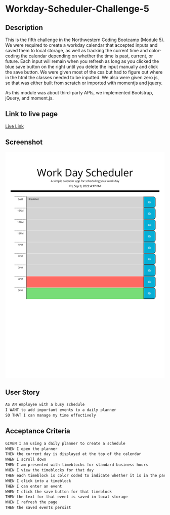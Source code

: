 # Workday-Scheduler-Challenge-5

## Description
This is the fifth challenge in the Northwestern Coding Bootcamp (Module 5). We were required to create a workday calendar that accepted inputs and saved them to local storage, as well as tracking the current time and color-coding the calendar depending on whether the time is past, current, or future. Each input will remain when you refresh as long as you clicked the blue save button on the right until you delete the input manually and click the save button. We were given most of the css but had to figure out where in the html the classes needed to be inputted. We also were given zero js, so that was either built from scratch or imported with momentjs and jquery.

As this module was about third-party APIs, we implemented Bootstrap, jQuery, and moment.js.

## Link to live page
[Live Link](https://mbronstein1.github.io/Workday-Scheduler-Challenge-5/)

## Screenshot
![Webpage Screenshot](./assets/images/Work-day-scheduler-screenshot.jpg)

## User Story

```md
AS AN employee with a busy schedule
I WANT to add important events to a daily planner
SO THAT I can manage my time effectively
```

## Acceptance Criteria

```md
GIVEN I am using a daily planner to create a schedule
WHEN I open the planner
THEN the current day is displayed at the top of the calendar
WHEN I scroll down
THEN I am presented with timeblocks for standard business hours
WHEN I view the timeblocks for that day
THEN each timeblock is color coded to indicate whether it is in the past, present, or future
WHEN I click into a timeblock
THEN I can enter an event
WHEN I click the save button for that timeblock
THEN the text for that event is saved in local storage
WHEN I refresh the page
THEN the saved events persist
```